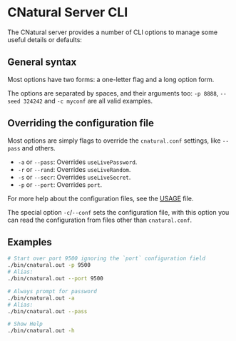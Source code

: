 # CNatural Server CLI #

The CNatural server provides a number of CLI options to manage some useful
details or defaults:

## General syntax ##

Most options have two forms: a one-letter flag and a long option form.

The options are separated by spaces, and their arguments too:
`-p 8888`, `--seed 324242` and `-c myconf` are all valid examples.

## Overriding the configuration file ##

Most options are simply flags to override the `cnatural.conf` settings, like
`--pass` and others.

* `-a` or `--pass`: Overrides `useLivePassword`.
* `-r` or `--rand`: Overrides `useLiveRandom`.
* `-s` or `--secr`: Overrides `useLiveSecret`.
* `-p` or `--port`: Overrides `port`.

For more help about the configuration files, see the [USAGE](../../USAGE.md)
file.

The special option `-c`/`--conf` sets the configuration file, with this
option you can read the configuration from files other than `cnatural.conf`.

## Examples ##

```sh
# Start over port 9500 ignoring the `port` configuration field
./bin/cnatural.out -p 9500
# Alias:
./bin/cnatural.out --port 9500

# Always prompt for password
./bin/cnatural.out -a
# Alias:
./bin/cnatural.out --pass

# Show Help
./bin/cnatural.out -h
```
